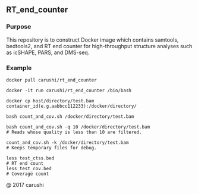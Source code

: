 ## RT\_end\_counter

### Purpose
This repository is to construct Docker image which contains samtools, bedtools2, and RT end counter for high-throughput structure analyses such as icSHAPE, PARS, and DMS-seq.


### Example

```
docker pull carushi/rt_end_counter
```

```
docker -it run carushi/rt_end_counter /bin/bash
```

```
docker cp host/directory/test.bam container_id(e.g.aabbcc112233):/docker/directory/
```
```
bash count_and_cov.sh /docker/directory/test.bam

bash count_and_cov.sh -q 10 /docker/directory/test.bam
# Reads whose quality is less than 10 are filtered.

count_and_cov.sh -k /docker/directory/test.bam
# Keeps temporary files for debug.

```

```
less test_ctss.bed
# RT end count
less test_cov.bed
# Coverage count
```

@ 2017 carushi
